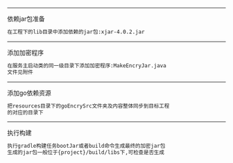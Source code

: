 ***
依赖jar包准备
```html
在工程下的lib目录中添加依赖的jar包:xjar-4.0.2.jar
```
***
添加加密程序  
```html
在服务主启动类的同一级目录下添加加密程序:MakeEncryJar.java 
文件见附件
```
*** 
添加go依赖资源
```html
把resources目录下的goEncrySrc文件夹及内容整体同步到目标工程 
的对应的目录下
```
*** 
执行构建
```html
执行gradle构建任务bootJar或者build命令生成最终的加密jar包 
生成的jar包一般位于{project}/build/libs下,可检查是否生成
```
